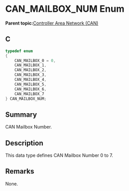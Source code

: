 # CAN\_MAILBOX\_NUM Enum

**Parent topic:**[Controller Area Network \(CAN\)](GUID-F5B9ED1E-1BBD-4120-8CF5-C3104BED03CA.md)

## C

```c
typedef enum
{
    CAN_MAILBOX_0 = 0,
    CAN_MAILBOX_1,
    CAN_MAILBOX_2,
    CAN_MAILBOX_3,
    CAN_MAILBOX_4,
    CAN_MAILBOX_5,
    CAN_MAILBOX_6,
    CAN_MAILBOX_7
} CAN_MAILBOX_NUM;

```

## Summary

CAN Mailbox Number.

## Description

This data type defines CAN Mailbox Number 0 to 7.

## Remarks

None.

